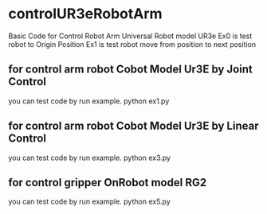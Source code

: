 # controlUR3eRobotArm
Basic Code for Control Robot Arm Universal Robot model UR3e
Ex0 is test  robot to Origin Position
Ex1 is test robot move from position to next position

## for control arm robot Cobot Model Ur3E by Joint Control
you can test code by run example.
python ex1.py

## for control arm robot Cobot Model Ur3E by Linear Control
you can test code by run example.
python ex3.py


## for control gripper OnRobot model RG2
you can test code by run example.
python ex5.py
